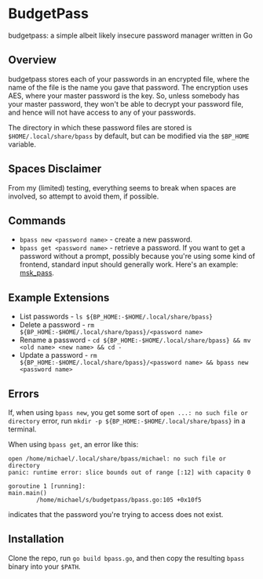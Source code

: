 # BudgetPass
budgetpass: a simple albeit likely insecure password manager written in Go

## Overview
budgetpass stores each of your passwords in an encrypted file, where the name
of the file is the name you gave that password. The encryption uses AES, where
your master password is the key. So, unless somebody has your master password,
they won't be able to decrypt your password file, and hence will not have access
to any of your passwords.

The directory in which these password files are stored is
``$HOME/.local/share/bpass`` by default, but can be modified
via the ``$BP_HOME`` variable.

## Spaces Disclaimer
From my (limited) testing, everything seems to break when spaces are involved,
so attempt to avoid them, if possible.

## Commands
- ``bpass new <password name>`` - create a new password.
- ``bpass get <password name>`` - retrieve a password. If you want to get a
password without a prompt, possibly because you're using some kind of frontend,
standard input should generally work. Here's an example: [msk_pass](https://gist.github.com/michaelskyba/f207baab9dda82472ab28433130bb5f5).

## Example Extensions
- List passwords - ``ls ${BP_HOME:-$HOME/.local/share/bpass}``
- Delete a password - ``rm ${BP_HOME:-$HOME/.local/share/bpass}/<password name>``
- Rename a password - ``cd ${BP_HOME:-$HOME/.local/share/bpass} && mv <old name> <new name> && cd -``
- Update a password - ``rm ${BP_HOME:-$HOME/.local/share/bpass}/<password name> && bpass new <password name>``

## Errors
If, when using ``bpass new``, you get some sort of ``open ...: no such file or directory``
error, run ``mkdir -p ${BP_HOME:-$HOME/.local/share/bpass}`` in a terminal.

When using ``bpass get``, an error like this:
```
open /home/michael/.local/share/bpass/michael: no such file or directory
panic: runtime error: slice bounds out of range [:12] with capacity 0

goroutine 1 [running]:
main.main()
        /home/michael/s/budgetpass/bpass.go:105 +0x10f5
```
indicates that the password you're trying to access does not exist.

## Installation
Clone the repo, run ``go build bpass.go``, and then copy the resulting
``bpass`` binary into your ``$PATH``.

